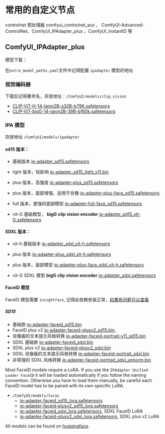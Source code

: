 # 常用的自定义节点

controlnet 预处理器 comfyui_controlnet_aux 、 ComfyUI-Advanced-ControlNet、ComfyUI_IPAdapter_plus 、ComfyUI_InstantID 等

## ComfyUI_IPAdapter_plus

模型下载：

在`extra_model_paths.yaml`文件中记得配置 `ipadapter` 模型的地址

### 视觉编码器

下载后记得重命名，存放地址：`/ComfyUI/models/clip_vision`

- [CLIP-ViT-H-14-laion2B-s32B-b79K.safetensors](https://huggingface.co/h94/IP-Adapter/resolve/main/models/image_encoder/model.safetensors)
- [CLIP-ViT-bigG-14-laion2B-39B-b160k.safetensors](https://huggingface.co/h94/IP-Adapter/resolve/main/sdxl_models/image_encoder/model.safetensors)

### IPA 模型

存放地址 `/ComfyUI/models/ipadapter`

#### sd15 版本：

- 基础版本 [ip-adapter_sd15.safetensors](https://huggingface.co/h94/IP-Adapter/resolve/main/models/ip-adapter_sd15.safetensors)

- light 版本，轻影响 [ip-adapter_sd15_light_v11.bin](https://huggingface.co/h94/IP-Adapter/resolve/main/models/ip-adapter_sd15_light_v11.bin)

- plus 版本，高强度 [ip-adapter-plus_sd15.safetensors](https://huggingface.co/h94/IP-Adapter/resolve/main/models/ip-adapter-plus_sd15.safetensors)

- plus 版本，面部增强，适用于肖像 [ip-adapter-plus-face_sd15.safetensors](https://huggingface.co/h94/IP-Adapter/resolve/main/models/ip-adapter-plus-face_sd15.safetensors)

- full 版本，更强的面部模型 [ip-adapter-full-face_sd15.safetensors](https://huggingface.co/h94/IP-Adapter/resolve/main/models/ip-adapter-full-face_sd15.safetensors)

- vit-G 基础模型， **bigG clip vision encoder** [ip-adapter_sd15_vit-G.safetensors](https://huggingface.co/h94/IP-Adapter/resolve/main/models/ip-adapter_sd15_vit-G.safetensors)

#### SDXL 版本：

- vit-h 基础版本 [ip-adapter_sdxl_vit-h.safetensors](https://huggingface.co/h94/IP-Adapter/resolve/main/sdxl_models/ip-adapter_sdxl_vit-h.safetensors)

- plus 版本 [ip-adapter-plus_sdxl_vit-h.safetensors](https://huggingface.co/h94/IP-Adapter/resolve/main/sdxl_models/ip-adapter-plus_sdxl_vit-h.safetensors)

- plus 版本，面部模型 [ip-adapter-plus-face_sdxl_vit-h.safetensors](https://huggingface.co/h94/IP-Adapter/resolve/main/sdxl_models/ip-adapter-plus-face_sdxl_vit-h.safetensors)

- vit-G SDXL 模型 **bigG clip vision encoder** [ip-adapter_sdxl.safetensors](https://huggingface.co/h94/IP-Adapter/resolve/main/sdxl_models/ip-adapter_sdxl.safetensors)

#### FaceID 模型
FaceID 模型需要 `insightface`, 记得此依赖安装正常，[如果有问题可以查看](https://github.com/cubiq/ComfyUI_IPAdapter_plus/issues/162)

##### SD15

  - 基础款 [ip-adapter-faceid_sd15.bin](https://huggingface.co/h94/IP-Adapter-FaceID/resolve/main/ip-adapter-faceid_sd15.bin)
  - FaceID plus v2 [ip-adapter-faceid-plusv2_sd15.bin](https://huggingface.co/h94/IP-Adapter-FaceID/resolve/main/ip-adapter-faceid-plusv2_sd15.bin),
  - 肖像画的文本提示风格转换 [ip-adapter-faceid-portrait-v11_sd15.bin](https://huggingface.co/h94/IP-Adapter-FaceID/resolve/main/ip-adapter-faceid-portrait-v11_sd15.bin)
  - SDXL 基础款 [ip-adapter-faceid_sdxl.bin](https://huggingface.co/h94/IP-Adapter-FaceID/resolve/main/ip-adapter-faceid_sdxl.bin)
  - SDXL plus v2 [ip-adapter-faceid-plusv2_sdxl.bin](https://huggingface.co/h94/IP-Adapter-FaceID/resolve/main/ip-adapter-faceid-plusv2_sdxl.bin)
  - SDXL 肖像画的文本提示风格转换 [ip-adapter-faceid-portrait_sdxl.bin](https://huggingface.co/h94/IP-Adapter-FaceID/resolve/main/ip-adapter-faceid-portrait_sdxl.bin)
  - 非常强的 SDXL 风格转换 [ip-adapter-faceid-portrait_sdxl_unnorm.bin](https://huggingface.co/h94/IP-Adapter-FaceID/resolve/main/ip-adapter-faceid-portrait_sdxl_unnorm.bin)

Most FaceID models require a LoRA. If you use the `IPAdapter Unified Loader FaceID` it will be loaded automatically if you follow the naming convention. Otherwise you have to load them manually, be careful each FaceID model has to be paired with its own specific LoRA.

- `/ComfyUI/models/loras`
  - [ip-adapter-faceid_sd15_lora.safetensors](https://huggingface.co/h94/IP-Adapter-FaceID/resolve/main/ip-adapter-faceid_sd15_lora.safetensors)
  - [ip-adapter-faceid-plusv2_sd15_lora.safetensors](https://huggingface.co/h94/IP-Adapter-FaceID/resolve/main/ip-adapter-faceid-plusv2_sd15_lora.safetensors)
  - [ip-adapter-faceid_sdxl_lora.safetensors](https://huggingface.co/h94/IP-Adapter-FaceID/resolve/main/ip-adapter-faceid_sdxl_lora.safetensors), SDXL FaceID LoRA
  - [ip-adapter-faceid-plusv2_sdxl_lora.safetensors](https://huggingface.co/h94/IP-Adapter-FaceID/resolve/main/ip-adapter-faceid-plusv2_sdxl_lora.safetensors), SDXL plus v2 LoRA

All models can be found on [huggingface](https://huggingface.co/h94).
